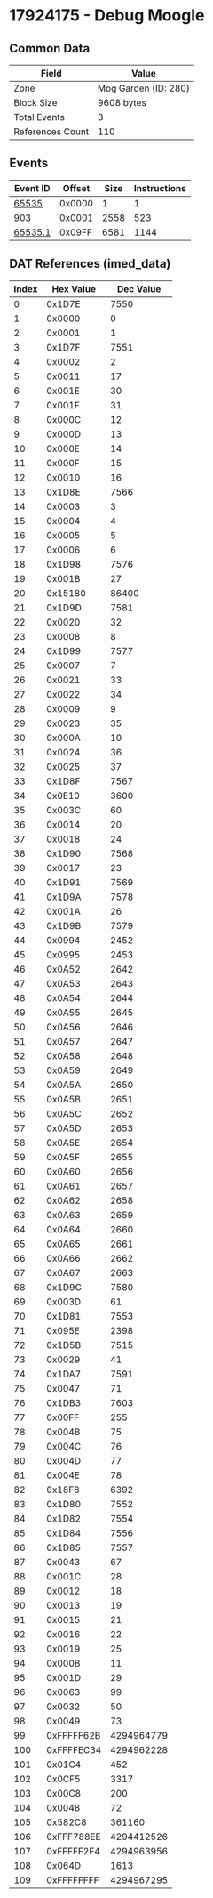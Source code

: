 # 17924175 - Debug Moogle

## Common Data

| Field            | Value                |
|------------------|----------------------|
| Zone             | Mog Garden (ID: 280) |
| Block Size       | 9608 bytes           |
| Total Events     | 3                    |
| References Count | 110                  |

## Events

| Event ID                | Offset   |   Size |   Instructions |
|-------------------------|----------|--------|----------------|
| [65535](./65535.md)     | 0x0000   |      1 |              1 |
| [903](./903.md)         | 0x0001   |   2558 |            523 |
| [65535.1](./65535.1.md) | 0x09FF   |   6581 |           1144 |

## DAT References (imed_data)

|   Index | Hex Value   |   Dec Value |
|---------|-------------|-------------|
|       0 | 0x1D7E      |        7550 |
|       1 | 0x0000      |           0 |
|       2 | 0x0001      |           1 |
|       3 | 0x1D7F      |        7551 |
|       4 | 0x0002      |           2 |
|       5 | 0x0011      |          17 |
|       6 | 0x001E      |          30 |
|       7 | 0x001F      |          31 |
|       8 | 0x000C      |          12 |
|       9 | 0x000D      |          13 |
|      10 | 0x000E      |          14 |
|      11 | 0x000F      |          15 |
|      12 | 0x0010      |          16 |
|      13 | 0x1D8E      |        7566 |
|      14 | 0x0003      |           3 |
|      15 | 0x0004      |           4 |
|      16 | 0x0005      |           5 |
|      17 | 0x0006      |           6 |
|      18 | 0x1D98      |        7576 |
|      19 | 0x001B      |          27 |
|      20 | 0x15180     |       86400 |
|      21 | 0x1D9D      |        7581 |
|      22 | 0x0020      |          32 |
|      23 | 0x0008      |           8 |
|      24 | 0x1D99      |        7577 |
|      25 | 0x0007      |           7 |
|      26 | 0x0021      |          33 |
|      27 | 0x0022      |          34 |
|      28 | 0x0009      |           9 |
|      29 | 0x0023      |          35 |
|      30 | 0x000A      |          10 |
|      31 | 0x0024      |          36 |
|      32 | 0x0025      |          37 |
|      33 | 0x1D8F      |        7567 |
|      34 | 0x0E10      |        3600 |
|      35 | 0x003C      |          60 |
|      36 | 0x0014      |          20 |
|      37 | 0x0018      |          24 |
|      38 | 0x1D90      |        7568 |
|      39 | 0x0017      |          23 |
|      40 | 0x1D91      |        7569 |
|      41 | 0x1D9A      |        7578 |
|      42 | 0x001A      |          26 |
|      43 | 0x1D9B      |        7579 |
|      44 | 0x0994      |        2452 |
|      45 | 0x0995      |        2453 |
|      46 | 0x0A52      |        2642 |
|      47 | 0x0A53      |        2643 |
|      48 | 0x0A54      |        2644 |
|      49 | 0x0A55      |        2645 |
|      50 | 0x0A56      |        2646 |
|      51 | 0x0A57      |        2647 |
|      52 | 0x0A58      |        2648 |
|      53 | 0x0A59      |        2649 |
|      54 | 0x0A5A      |        2650 |
|      55 | 0x0A5B      |        2651 |
|      56 | 0x0A5C      |        2652 |
|      57 | 0x0A5D      |        2653 |
|      58 | 0x0A5E      |        2654 |
|      59 | 0x0A5F      |        2655 |
|      60 | 0x0A60      |        2656 |
|      61 | 0x0A61      |        2657 |
|      62 | 0x0A62      |        2658 |
|      63 | 0x0A63      |        2659 |
|      64 | 0x0A64      |        2660 |
|      65 | 0x0A65      |        2661 |
|      66 | 0x0A66      |        2662 |
|      67 | 0x0A67      |        2663 |
|      68 | 0x1D9C      |        7580 |
|      69 | 0x003D      |          61 |
|      70 | 0x1D81      |        7553 |
|      71 | 0x095E      |        2398 |
|      72 | 0x1D5B      |        7515 |
|      73 | 0x0029      |          41 |
|      74 | 0x1DA7      |        7591 |
|      75 | 0x0047      |          71 |
|      76 | 0x1DB3      |        7603 |
|      77 | 0x00FF      |         255 |
|      78 | 0x004B      |          75 |
|      79 | 0x004C      |          76 |
|      80 | 0x004D      |          77 |
|      81 | 0x004E      |          78 |
|      82 | 0x18F8      |        6392 |
|      83 | 0x1D80      |        7552 |
|      84 | 0x1D82      |        7554 |
|      85 | 0x1D84      |        7556 |
|      86 | 0x1D85      |        7557 |
|      87 | 0x0043      |          67 |
|      88 | 0x001C      |          28 |
|      89 | 0x0012      |          18 |
|      90 | 0x0013      |          19 |
|      91 | 0x0015      |          21 |
|      92 | 0x0016      |          22 |
|      93 | 0x0019      |          25 |
|      94 | 0x000B      |          11 |
|      95 | 0x001D      |          29 |
|      96 | 0x0063      |          99 |
|      97 | 0x0032      |          50 |
|      98 | 0x0049      |          73 |
|      99 | 0xFFFFF62B  |  4294964779 |
|     100 | 0xFFFFEC34  |  4294962228 |
|     101 | 0x01C4      |         452 |
|     102 | 0x0CF5      |        3317 |
|     103 | 0x00C8      |         200 |
|     104 | 0x0048      |          72 |
|     105 | 0x582C8     |      361160 |
|     106 | 0xFFF788EE  |  4294412526 |
|     107 | 0xFFFFF2F4  |  4294963956 |
|     108 | 0x064D      |        1613 |
|     109 | 0xFFFFFFFF  |  4294967295 |
